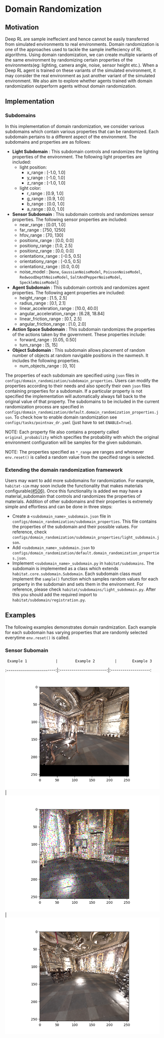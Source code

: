# Domain Randomization

## Motivation
Deep RL are sample ineffecient and hence cannot be easily transferred from simulated environments to real environments. Domain randomization is one of the approaches used to tackle the sample ineffeciency of RL algorithms. Using domain randomization, we can create multiple variants of the same environment by randomizing certain properties of the environments(eg: lighting, camera angle, noise, sensor height etc.). When a Deep RL agent is trained on these variants of the simulated environment, it may consider the real environment as just another variant of the simulated environment. We also aim to explore whether agents trained with domain randomization outperform agents without domain randomization.

## Implementation
### Subdomains
In this implementation of domain randomization, we consider various subdomains which contain various properties that can be randomized. Each subdomain pertains to a different aspect of the environment. The subdomains and properties are as follows: 

- **Light Subdomain** : This subdomain controls and randomizes the lighting properties of the environment. The following light properties are included:
    - light position:
        - x_range : [-1.0, 1.0]
        - y_range : [-1.0, 1.0]
        - z_range : [-1.0, 1.0]
    - light color:
        - r_range : [0.9, 1.0]
        - g_range : [0.9, 1.0]
        - b_range : [0.0, 1.0]
        - a_range : [0.0, 1.0]
- **Sensor Subdomain** : This subdomain controls and randomizes sensor properties. The following sensor properties are included:
    - near_range : [0.01, 1.0]
    - far_range : [750, 1250]
    - hfov_range : [70, 130]
    - positionx_range : [0.0, 0.0]
    - positiony_range : [1.0, 2.5]
    - positionz_range : [0.0, 0.0]
    - orientationx_range : [-0.5, 0.5]
    - orientationy_range : [-0.5, 0.5]
    - orientationz_range : [0.0, 0.0]
    - noise_model : [`None`, `GaussianNoiseModel`, `PoissonNoiseModel`, `RedwoodDepthNoiseModel`, `SaltAndPepperNoiseModel`, `SpeckleNoiseModel`]
- **Agent Subdomain** : This subdomain controls and randomizes agent properties. The following agent properties are included:
    - height_range : [1.5, 2.5]
    - radius_range : [0.1, 2.1]
    - linear_acceleration_range : [10.0, 40.0]
    - angular_acceleration_range : [6.28, 18.84]
    - linear_friction_range : [0.1, 2.5]
    - angular_friction_range : [1.0, 2.0]
- **Action Space Subdomain** : This subdomain randomizes the properties of the actions taken by the government. These properties include:
    - forward_range : [0.05, 0.50]
    - turn_range : [5, 15]
- **Object Subdomain** : This subdomain allows placement of random number of objects at random navigable positions in the navmesh. It includes the following properties.
    - num_objects_range : [0, 10]
    
The properties of each subdomain are specified using `json` files in `configs/domain_randomization/subdomain_properties`. Users can modify the properties according to their needs and also specify their own `json` files containing properties for a subdomain. If a particular property is not specified the implementation will automatically always fall back to the original value of that property. The subdomains to be included in the current randomization process are specified in `configs/domain_randomization/default.domain_randomization_properties.json`. To check how to enable domain randomization see `configs/tasks/pointnav_dr.yaml` (just have to set `ENABLE=True`).

NOTE: Each property file also contains a property called `original_probability` which specifies the probability with which the original environment configuration will be samples for the given subdomain.

NOTE: The properties specified as `*_range` are ranges and whenever `env.reset()` is called a random value from the specified range is selected.


### Extending the domain randomization framework
Users may want to add more subdomains for randomization. For example, `habitat-sim` may soon include the functionality that makes materials configurable[(#506)](https://github.com/facebookresearch/habitat-sim/issues/506). Once this functionality is added we may have a material_subdomain that controls and randomizes the properties of materials. Addition of other subdomains and their properties is extremely simple and effortless and can be done in three steps:

- Create a `<subdomain_name>_subdomain.json` file in `configs/domain_randomization/subdomain_properties`. This file contains the properties of the subdomain and their possible values. For reference, check `configs/domain_randomization/subdomain_properties/light_subdomain.json`.
- Add `<subdomain_name>_subdomain.json` to `configs/domain_randomization/default.domain_randomization_properties.json`. 
- Implement `<subdomain_name>_subdomain.py` in `habitat/subdomains`. The subdomain is implemented as a class which extends `habitat.core.subdomain.Subdomain`. Each subdomain class must implement the `sample()` function which samples random values for each property in the subdomain and sets them in the environment. For reference, please check `habitat/subdomains/light_subdomain.py`. After this you should add the required import to `habitat/subdomain/registration.py`.


## Examples
The following examples demonstrates domain randmization. Each example for each subdomain has varying properties that are randomly selected everytime `env.reset()` is called.

### Sensor Subomain
     Example 1             |        Example 2         |       Example 3             
:-------------------------:|:------------------------:|:--------------------:
![](https://github.com/dido1998/habitat-api/blob/domain_randomization/habitat/subdomains/examples/sensor_1.png)  |  ![](https://github.com/dido1998/habitat-api/blob/domain_randomization/habitat/subdomains/examples/sensor_2.png) | ![](https://github.com/dido1998/habitat-api/blob/domain_randomization/habitat/subdomains/examples/sensor_3.png)
